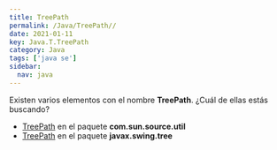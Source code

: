 ```yaml
---
title: TreePath
permalink: /Java/TreePath//
date: 2021-01-11
key: Java.T.TreePath
category: Java
tags: ['java se']
sidebar: 
  nav: java
---
```


Existen varios elementos con el nombre **TreePath**. ¿Cuál de ellas estás buscando?
<ul>
<li><a href="/Java/TreePath-com-sun-source-util/">TreePath</a> en el paquete <strong>com.sun.source.util</strong></li>
<li><a href="/Java/TreePath-javax-swing-tree/">TreePath</a> en el paquete <strong>javax.swing.tree</strong></li>
<ul>
